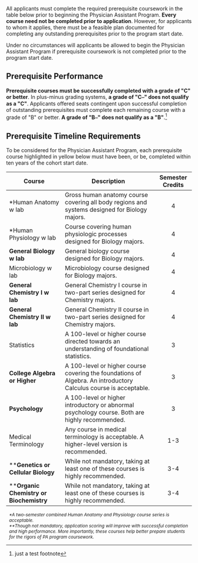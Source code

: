 All applicants <span class="highlight">must complete the required prerequisite coursework in the table below prior to beginning the Physician Assistant Program</span>. **Every course need not be completed prior to application**. However, for applicants to whom it applies, there must be a feasible plan documented for completing any outstanding prerequisites prior to the program start date. 

Under no circumstances will applicants be allowed to begin the Physician Assistant Program if prerequisite coursework is not completed prior to the program start date.

## Prerequisite Performance

**Prerequisite courses must be successfully completed with a grade of "C" or better**. In plus-minus grading systems, **a grade of "C⎯" does not qualify as a "C"**. Applicants offered seats contingent upon successful completion of outstanding prerequisites must complete each remaining course with a grade of "B" or better. **A grade of "B⎯" does not qualify as a "B"**.[^grades]

## Prerequisite Timeline Requirements

To be considered for the Physician Assistant Program, <span class="highlight">each prerequisite course highlighted in yellow below must have been, or be, completed within ten years of the cohort start date</span>.

|                         Course                         |                                                   Description                                                    | Semester Credits |
|--------------------------------------------------------|------------------------------------------------------------------------------------------------------------------|:----------------:|
| *<span class="highlight">Human Anatomy w lab</span>    | Gross human anatomy course covering all body regions and systems designed for Biology majors.                    | 4                |
| *<span class="highlight">Human Physiology w lab</span> | Course covering human physiologic processes designed for Biology majors.                                         | 4                |
| **General Biology w lab**                              | General biology course designed for Biology majors.                                                              | 4                |
| <span class="highlight">Microbiology w lab</span>            | Microbiology course designed for Biology majors.                                                                 | 4                |
| **General Chemistry I w lab**                          | General Chemistry I course in two-part series designed for Chemistry majors.                                     | 4                |
| **General Chemistry II w lab**                         | General Chemistry II course in two-part series designed for Chemistry majors.                                    | 4                |
| <span class="highlight">Statistics</span>              | A 100-level or higher course directed towards an understanding of foundational statistics.                       | 3                |
| **College Algebra or Higher**                          | A 100-level or higher course covering the foundations of Algebra. An introductory Calculus course is acceptable. | 3                |
| **Psychology**                                         | A 100-level or higher introductory or abnormal psychology course. Both are highly recommended.                   | 3                |
| <span class="highlight">Medical Terminology</span>     | Any course in medical terminology is acceptable. A higher-level version is recommended.                          | 1-3                |
| ****Genetics or Cellular Biology**                     | While not mandatory, taking at least one of these courses is highly recommended.                                 | 3-4              |
| ****Organic Chemistry or Biochemistry**                | While not mandatory, taking at least one of these courses is highly recommended.                                 | 3-4              |
  
<span style="display:block;font-size:85%;margin-left:.5rem;margin-right:.5rem;">_*A two-semester combined Human Anatomy and Physiology course series is acceptable._</span> 
<span style="display:block;font-size:85%;margin-left:.5rem;margin-right:.5rem;">_**Though not mandatory, application scoring will improve with successful completion and high performance. More importantly, these courses help better prepare students for the rigors of PA program coursework._</span> 

[^grades]: just a test footnote



